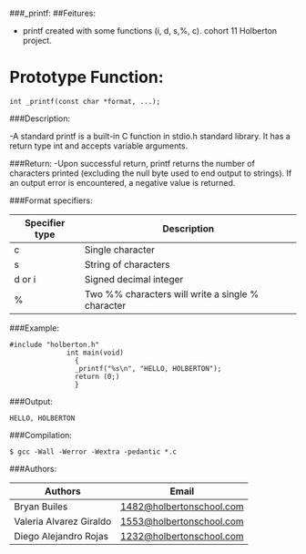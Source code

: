 ###\_printf:
##Feitures:

- printf created with some functions (i, d, s,%, c). cohort 11 Holberton project.

# Prototype Function:

`int _printf(const char *format, ...);`

###Description:

-A standard printf is a built-in C function in stdio.h standard library. It has a return type int and accepts variable arguments.

###Return:
-Upon successful return, printf returns the number of characters printed (excluding the null byte used to end output to strings).
If an output error is encountered, a negative value is returned.

###Format specifiers:

| Specifier type | Description                                       |
| -------------- | ------------------------------------------------- |
| c              | Single character                                  |
| s              | String of characters                              |
| d or i         | Signed decimal integer                            |
| %              | Two %% characters will write a single % character |

###Example:

    #include "holberton.h"
                  int main(void)
                    {
                    _printf("%s\n", "HELLO, HOLBERTON");
                    return (0;)
                    }

###Output:

`HELLO, HOLBERTON`

###Compilation:

`$ gcc -Wall -Werror -Wextra -pedantic *.c`

###Authors:

| Authors                 | Email                    |
| ----------------------- | ------------------------ |
| Bryan Builes            | 1482@holbertonschool.com |
| Valeria Alvarez Giraldo | 1553@holbertonschool.com |
| Diego Alejandro Rojas   | 1232@holbertonschool.com |
